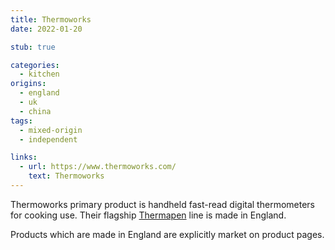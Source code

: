 ```yaml
---
title: Thermoworks
date: 2022-01-20

stub: true

categories:
  - kitchen
origins:
  - england
  - uk
  - china
tags:
  - mixed-origin
  - independent

links:
  - url: https://www.thermoworks.com/
    text: Thermoworks
---
```


Thermoworks primary product is handheld fast-read digital thermometers for
cooking use. Their flagship [Thermapen] line is made in England.

Products which are made in England are explicitly market on product pages.

[thermapen]: https://www.thermoworks.com/shop/products/thermapens/
